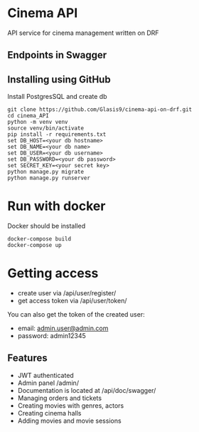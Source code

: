 # Cinema API

API service for cinema management written on DRF

## Endpoints in Swagger


## Installing using GitHub
Install PostgresSQL and create db
```shell
git clone https://github.com/Glasis9/cinema-api-on-drf.git
cd cinema_API
python -m venv venv
source venv/bin/activate
pip install -r requirements.txt
set DB_HOST=<your db hostname>
set DB_NAME=<your db name>
set DB_USER=<your db username>
set DB_PASSWORD=<your db password>
set SECRET_KEY=<your secret key>
python manage.py migrate
python manage.py runserver
```

# Run with docker
Docker should be installed
```shell
docker-compose build
docker-compose up
```

# Getting access
* create user via /api/user/register/
* get access token via /api/user/token/

You can also get the token of the created user:
* email: admin.user@admin.com
* password: admin12345

## Features

* JWT authenticated
* Admin panel /admin/
* Documentation is located at /api/doc/swagger/
* Managing orders and tickets
* Creating movies with genres, actors
* Creating cinema halls
* Adding movies and movie sessions
